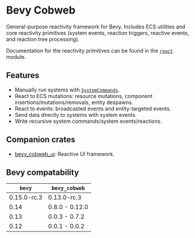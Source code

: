 # Bevy Cobweb

General-purpose reactivity framework for Bevy. Includes ECS utilities and core reactivity primitives (system events, reaction triggers, reactive events, and reaction tree processing).

Documentation for the reactivity primitives can be found in the [`react`](bevy_cobweb::react) module.



## Features

- Manually run systems with [`SystemCommands`](bevy_cobweb::prelude::SystemCommand).
- React to ECS mutations: resource mutations, component insertions/mutations/removals, entity despawns.
- React to events: broadcasted events and entity-targeted events.
- Send data directly to systems with system events.
- Write recursive system commands/system events/reactions.



## Companion crates

- [bevy_cobweb_ui](https://github.com/UkoeHB/bevy_cobweb_ui): Reactive UI framework.



## Bevy compatability

| `bevy` | `bevy_cobweb` |
|--------|---------------|
| 0.15.0-rc.3 | 0.13.0-rc.3 |
| 0.14  | 0.8.0 - 0.12.0 |
| 0.13  | 0.0.3 - 0.7.2  |
| 0.12  | 0.0.1 - 0.0.2  |
